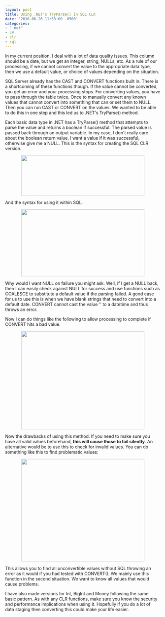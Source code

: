 ```yaml
---
layout: post
title: Using .NET's TryParse() in SQL CLR
date: '2010-06-26 11:53:00 -0500'
categories:
- ".net"
- c#
- clr
- sql
---
```

<p>In my current position, I deal with a lot of data quality issues. This column should be a date, but we get an integer, string, NULLs, etc. As a rule of our processing, if we cannot convert the value to the appropriate data type, then we use a default value, or choice of values depending on the situation.</p>
<p>SQL Server already has the CAST and CONVERT functions built in. There is a shortcoming of these functions though. If the value cannot be converted, you get an error and your processing stops. For converting values, you have to pass through the table twice. Once to manually convert any known values that cannot convert into something that can or set them to NULL. Then you can run CAST or CONVERT on the values. We wanted to be able to do this in one step and this led us to .NET's TryParse() method.</p>
<p>Each basic data type in .NET has a TryParse() method that attempts to parse the value and returns a boolean if successful. The parsed value is passed back through an output variable. In my case, I don't really care about the boolean return value. I want a value if it was successful, otherwise give me a NULL. This is the syntax for creating the SQL CLR version.
<div class="separator" style="clear: both; text-align: center;"><a href="http://3.bp.blogspot.com/_OEOq9aEto20/TCYzZWwVwDI/AAAAAAAAEuw/uTblcEvNgds/s1600/cs_ParseDateTime.png" imageanchor="1" style="margin-left: 1em; margin-right: 1em;"><img border="0" height="130" src="http://3.bp.blogspot.com/_OEOq9aEto20/TCYzZWwVwDI/AAAAAAAAEuw/uTblcEvNgds/s400/cs_ParseDateTime.png" width="400" /></a></div>
<p>And the syntax for using it within SQL.
<div class="separator" style="clear: both; text-align: center;"><a href="http://2.bp.blogspot.com/_OEOq9aEto20/TCY1T2420dI/AAAAAAAAEu4/5fs7s-5jtHo/s1600/clr_ParseDateTime.png" imageanchor="1" style="margin-left: 1em; margin-right: 1em;"><img border="0" height="217" src="http://2.bp.blogspot.com/_OEOq9aEto20/TCY1T2420dI/AAAAAAAAEu4/5fs7s-5jtHo/s400/clr_ParseDateTime.png" width="400" /></a></div>
<p>Why would I want NULL on failure you might ask. Well, if I get a NULL back, then I can easily check against NULL for success and use functions such as COALESCE to&nbsp;substitute&nbsp;a default value if the parsing failed. A good case for us to use this is when we have blank strings that need to convert into a default date. CONVERT cannot cast the value '' to a datetime and thus throws an error.</p>
<p>Now I can do things like the following to allow processing to complete if CONVERT hits a bad value.
<div class="separator" style="clear: both; text-align: center;"><a href="http://2.bp.blogspot.com/_OEOq9aEto20/TCY7cg2r9yI/AAAAAAAAEvA/niTYUMqD3GM/s1600/sql_ParseDateTime.png" imageanchor="1" style="margin-left: 1em; margin-right: 1em;"><img border="0" height="318" src="http://2.bp.blogspot.com/_OEOq9aEto20/TCY7cg2r9yI/AAAAAAAAEvA/niTYUMqD3GM/s400/sql_ParseDateTime.png" width="400" /></a></div>
<p>Now the drawbacks of using this method. If you need to make sure you have all valid values beforehand, <b>this will cause those to fail silently</b>. An alternative would be to use this to check for invalid values. You can do something like this to find problematic values:
<div class="separator" style="clear: both; text-align: center;"><a href="http://4.bp.blogspot.com/_OEOq9aEto20/TCY89DUDzII/AAAAAAAAEvI/-4_qQpjXIB0/s1600/sql_ParseDateTime2.png" imageanchor="1" style="margin-left: 1em; margin-right: 1em;"><img border="0" height="332" src="http://4.bp.blogspot.com/_OEOq9aEto20/TCY89DUDzII/AAAAAAAAEvI/-4_qQpjXIB0/s400/sql_ParseDateTime2.png" width="400" /></a></div>
<p>This allows you to find all&nbsp;unconvertible&nbsp;values without SQL throwing an error as it would if you had tested with CONVERT(). We mainly use this function in the second situation. We want to know all values that would cause problems.</p>
<p>I have also made versions for Int, BigInt and Money following the same basic pattern. As with any CLR functions, make sure you know the security and performance&nbsp;implications&nbsp;when using it. Hopefully if you do a lot of data staging then converting this could make your life easier.</p>
